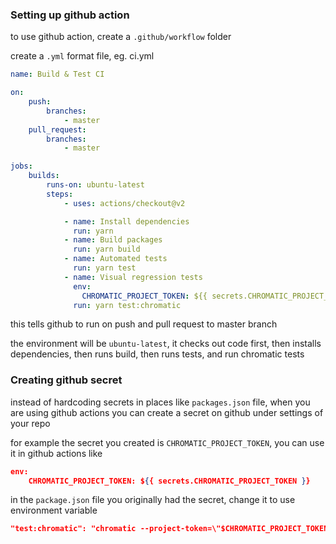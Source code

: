 ### Setting up github action

to use github action, create a `.github/workflow` folder

create a `.yml` format file, eg. ci.yml

```yml
name: Build & Test CI

on:
    push:
        branches:
            - master
    pull_request:
        branches:
            - master

jobs:
    builds:
        runs-on: ubuntu-latest
        steps:
            - uses: actions/checkout@v2

            - name: Install dependencies
              run: yarn
            - name: Build packages
              run: yarn build
            - name: Automated tests
              run: yarn test
            - name: Visual regression tests
              env:
                CHROMATIC_PROJECT_TOKEN: ${{ secrets.CHROMATIC_PROJECT_TOKEN }}
              run: yarn test:chromatic
```

this tells github to run on push and pull request to master branch

the environment will be `ubuntu-latest`,  it checks out code first, then installs dependencies, then runs build, then runs tests, and run chromatic tests

### Creating github secret

instead of hardcoding secrets in places like `packages.json` file, when you are using github actions you can create a secret on github under settings of your repo

for example the secret you created is `CHROMATIC_PROJECT_TOKEN`, you can use it in github actions like

```json
env:
    CHROMATIC_PROJECT_TOKEN: ${{ secrets.CHROMATIC_PROJECT_TOKEN }}
```

in the `package.json` file you originally had the secret, change it to use environment variable

```json
"test:chromatic": "chromatic --project-token=\"$CHROMATIC_PROJECT_TOKEN\"""
```


